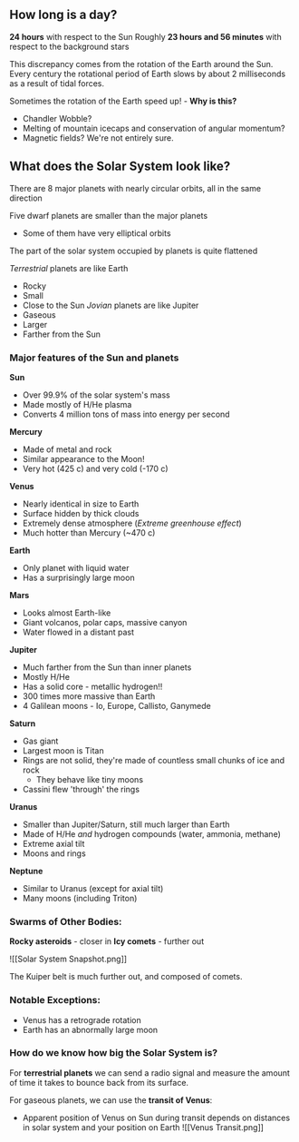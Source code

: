 
## How long is a day?

**24 hours** with respect to the Sun
Roughly **23 hours and 56 minutes** with respect to the background stars

This discrepancy comes from the rotation of the Earth around the Sun.
Every century the rotational period of Earth slows by about 2 milliseconds as a result of tidal forces.


Sometimes the rotation of the Earth speed up! - **Why is this?**
- Chandler Wobble?
- Melting of mountain icecaps and conservation of angular momentum?
- Magnetic fields?
We're not entirely sure.


## What does the Solar System look like?
There are 8 major planets with nearly circular orbits, all in the same direction

Five dwarf planets are smaller than the major planets
- Some of them have very elliptical orbits

The part of the solar system occupied by planets is quite flattened

*Terrestrial* planets are like Earth
- Rocky
- Small
- Close to the Sun
*Jovian* planets are like Jupiter
- Gaseous
- Larger
- Farther from the Sun

### Major features of the Sun and planets
**Sun**
- Over 99.9% of the solar system's mass
- Made mostly of H/He plasma
- Converts 4 million tons of mass into energy per second

**Mercury**
- Made of metal and rock
- Similar appearance to the Moon!
- Very hot (425 c) and very cold (-170 c)

**Venus**
- Nearly identical in size to Earth
- Surface hidden by thick clouds
- Extremely dense atmosphere (*Extreme greenhouse effect*)
- Much hotter than Mercury (~470 c)

**Earth**
- Only planet with liquid water
- Has a surprisingly large moon

**Mars**
- Looks almost Earth-like
- Giant volcanos, polar caps, massive canyon
- Water flowed in a distant past

**Jupiter**
- Much farther from the Sun than inner planets
- Mostly H/He
- Has a solid core - metallic hydrogen!!
- 300 times more massive than Earth
- 4 Galilean moons - Io, Europe, Callisto, Ganymede

**Saturn**
- Gas giant
- Largest moon is Titan
- Rings are not solid, they're made of countless small chunks of ice and rock
	- They behave like tiny moons
- Cassini flew 'through' the rings

**Uranus**
- Smaller than Jupiter/Saturn, still much larger than Earth
- Made of H/He *and* hydrogen compounds (water, ammonia, methane)
- Extreme axial tilt
- Moons and rings

**Neptune**
- Similar to Uranus (except for axial tilt)
- Many moons (including Triton)


### Swarms of Other Bodies:
**Rocky asteroids** - closer in
**Icy comets** - further out

![[Solar System Snapshot.png]]

The Kuiper belt is much further out, and composed of comets.

### Notable Exceptions:
- Venus has a retrograde rotation
- Earth has an abnormally large moon


### How do we know how big the Solar System is?

For **terrestrial planets** we can send a radio signal and measure the amount of time it takes to bounce back from its surface.

For gaseous planets, we can use the **transit of Venus**:
- Apparent position of Venus on Sun during transit depends on distances in solar system and your position on Earth
![[Venus Transit.png]]

